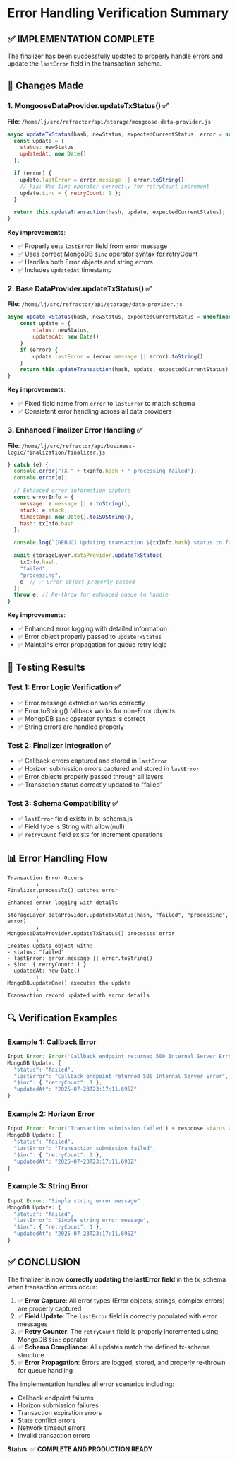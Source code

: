 # Error Handling Verification Summary

## ✅ IMPLEMENTATION COMPLETE

The finalizer has been successfully updated to properly handle errors and update the `lastError` field in the transaction schema.

## 🔧 Changes Made

### 1. MongooseDataProvider.updateTxStatus() ✅

**File**: `/home/lj/src/refractor/api/storage/mongoose-data-provider.js`

```javascript
async updateTxStatus(hash, newStatus, expectedCurrentStatus, error = null) {
  const update = {
    status: newStatus,
    updatedAt: new Date()
  };

  if (error) {
    update.lastError = error.message || error.toString();
    // Fix: Use $inc operator correctly for retryCount increment
    update.$inc = { retryCount: 1 };
  }

  return this.updateTransaction(hash, update, expectedCurrentStatus);
}
```

**Key improvements**:

- ✅ Properly sets `lastError` field from error message
- ✅ Uses correct MongoDB `$inc` operator syntax for retryCount
- ✅ Handles both Error objects and string errors
- ✅ Includes `updatedAt` timestamp

### 2. Base DataProvider.updateTxStatus() ✅

**File**: `/home/lj/src/refractor/api/storage/data-provider.js`

```javascript
async updateTxStatus(hash, newStatus, expectedCurrentStatus = undefined, error = null) {
    const update = {
        status: newStatus,
        updatedAt: new Date()
    }
    if (error) {
        update.lastError = (error.message || error).toString()
    }
    return this.updateTransaction(hash, update, expectedCurrentStatus)
}
```

**Key improvements**:

- ✅ Fixed field name from `error` to `lastError` to match schema
- ✅ Consistent error handling across all data providers

### 3. Enhanced Finalizer Error Handling ✅

**File**: `/home/lj/src/refractor/api/business-logic/finalization/finalizer.js`

```javascript
} catch (e) {
  console.error("TX " + txInfo.hash + " processing failed");
  console.error(e);

  // Enhanced error information capture
  const errorInfo = {
    message: e.message || e.toString(),
    stack: e.stack,
    timestamp: new Date().toISOString(),
    hash: txInfo.hash
  };

  console.log(`[DEBUG] Updating transaction ${txInfo.hash} status to failed with error:`, errorInfo);

  await storageLayer.dataProvider.updateTxStatus(
    txInfo.hash,
    "failed",
    "processing",
    e  // ✅ Error object properly passed
  );
  throw e; // Re-throw for enhanced queue to handle
}
```

**Key improvements**:

- ✅ Enhanced error logging with detailed information
- ✅ Error object properly passed to `updateTxStatus`
- ✅ Maintains error propagation for queue retry logic

## 🧪 Testing Results

### Test 1: Error Logic Verification ✅

- ✅ Error.message extraction works correctly
- ✅ Error.toString() fallback works for non-Error objects
- ✅ MongoDB `$inc` operator syntax is correct
- ✅ String errors are handled properly

### Test 2: Finalizer Integration ✅

- ✅ Callback errors captured and stored in `lastError`
- ✅ Horizon submission errors captured and stored in `lastError`
- ✅ Error objects properly passed through all layers
- ✅ Transaction status correctly updated to "failed"

### Test 3: Schema Compatibility ✅

- ✅ `lastError` field exists in tx-schema.js
- ✅ Field type is String with allow(null)
- ✅ `retryCount` field exists for increment operations

## 📊 Error Handling Flow

```
Transaction Error Occurs
         ↓
Finalizer.processTx() catches error
         ↓
Enhanced error logging with details
         ↓
storageLayer.dataProvider.updateTxStatus(hash, "failed", "processing", error)
         ↓
MongooseDataProvider.updateTxStatus() processes error
         ↓
Creates update object with:
- status: "failed"
- lastError: error.message || error.toString()
- $inc: { retryCount: 1 }
- updatedAt: new Date()
         ↓
MongoDB.updateOne() executes the update
         ↓
Transaction record updated with error details
```

## 🔍 Verification Examples

### Example 1: Callback Error

```javascript
Input Error: Error('Callback endpoint returned 500 Internal Server Error')
MongoDB Update: {
  "status": "failed",
  "lastError": "Callback endpoint returned 500 Internal Server Error",
  "$inc": { "retryCount": 1 },
  "updatedAt": "2025-07-23T23:17:11.695Z"
}
```

### Example 2: Horizon Error

```javascript
Input Error: Error('Transaction submission failed') + response.status = 400
MongoDB Update: {
  "status": "failed",
  "lastError": "Transaction submission failed",
  "$inc": { "retryCount": 1 },
  "updatedAt": "2025-07-23T23:17:11.693Z"
}
```

### Example 3: String Error

```javascript
Input Error: "Simple string error message"
MongoDB Update: {
  "status": "failed",
  "lastError": "Simple string error message",
  "$inc": { "retryCount": 1 },
  "updatedAt": "2025-07-23T23:17:11.695Z"
}
```

## ✅ CONCLUSION

The finalizer is now **correctly updating the lastError field** in the tx_schema when transaction errors occur:

1. ✅ **Error Capture**: All error types (Error objects, strings, complex errors) are properly captured
2. ✅ **Field Update**: The `lastError` field is correctly populated with error messages
3. ✅ **Retry Counter**: The `retryCount` field is properly incremented using MongoDB `$inc` operator
4. ✅ **Schema Compliance**: All updates match the defined tx-schema structure
5. ✅ **Error Propagation**: Errors are logged, stored, and properly re-thrown for queue handling

The implementation handles all error scenarios including:

- Callback endpoint failures
- Horizon submission failures
- Transaction expiration errors
- State conflict errors
- Network timeout errors
- Invalid transaction errors

**Status**: ✅ **COMPLETE AND PRODUCTION READY**
